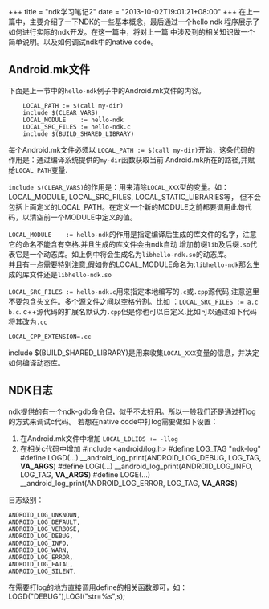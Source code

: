 +++
title = "ndk学习笔记2"
date = "2013-10-02T19:01:21+08:00"
+++
在上一篇中，主要介绍了一下NDK的一些基本概念，最后通过一个hello ndk 程序展示了如何进行实际的ndk开发。在这一篇中，将对上一篇
中涉及到的相关知识做一个简单说明。以及如何调试ndk中的native code。<!--more-->

Android.mk文件
---
下面是上一节中的`hello-ndk`例子中的Android.mk文件的内容。

		LOCAL_PATH := $(call my-dir)
		include $(CLEAR_VARS)
		LOCAL_MODULE    := hello-ndk
		LOCAL_SRC_FILES := hello-ndk.c
		include $(BUILD_SHARED_LIBRARY)

每个Android.mk文件必须以 `LOCAL_PATH := $(call my-dir)`开始，这条代码的作用是：通过编译系统提供的`my-dir`函数获取当前
Android.mk所在的路径,并赋给`LOCAL_PATH`变量.

`include $(CLEAR_VARS)`的作用是：用来清除`LOCAL_XXX`型的变量。如：LOCAL_MODULE, LOCAL_SRC_FILES, LOCAL_STATIC_LIBRARIES等，
但不会包括上面定义的LOCAL_PATH。在定义一个新的MODULE之前都要调用此句代码，以清空前一个MODULE中定义的值。

`LOCAL_MODULE    := hello-ndk`的作用是指定编译后生成的库文件的名字，注意它的命名不能含有空格.并且生成的库文件会由ndk自动
增加前缀`lib`及后缀`.so`代表它是一个动态库。如上例中将会生成名为`libhello-ndk.so`的动态库。<br>
并且有一点需要特别注意,假如你的LOCAL_MODULE命名为:`libhello-ndk`那么生成的库文件还是`libhello-ndk.so`

`LOCAL_SRC_FILES := hello-ndk.c`用来指定本地编写的`.c`或`.cpp`源代码,注意这里不要包含头文件。多个源文件之间以空格分割。比如
：`LOCAL_SRC_FILES := a.c b.c`. c++源代码的扩展名默认为`.cpp`但是你也可以自定义.比如可以通过如下代码将其改为`.cc`

	LOCAL_CPP_EXTENSION=.cc	
	
include $(BUILD_SHARED_LIBRARY)是用来收集`LOCAL_XXX`变量的信息，并决定如何编译动态库。

NDK日志
---
ndk提供的有一个ndk-gdb命令但，似乎不太好用。所以一般我们还是通过打log的方式来调试c代码。
若想在native code中打log需要做如下设置：  
1. 在Android.mk文件中增加 `LOCAL_LDLIBS += -llog`  
2. 在相关c代码中增加
	#include <android/log.h>
	#define LOG_TAG "ndk-log"
	#define LOGD(...) __android_log_print(ANDROID_LOG_DEBUG, LOG_TAG, __VA_ARGS__)
	#define LOGI(...) __android_log_print(ANDROID_LOG_INFO, LOG_TAG, __VA_ARGS__)
	#define LOGE(...) __android_log_print(ANDROID_LOG_ERROR, LOG_TAG, __VA_ARGS__)

日志级别：

	ANDROID_LOG_UNKNOWN,
    ANDROID_LOG_DEFAULT,    
    ANDROID_LOG_VERBOSE,
    ANDROID_LOG_DEBUG,
    ANDROID_LOG_INFO,
    ANDROID_LOG_WARN,
    ANDROID_LOG_ERROR,
    ANDROID_LOG_FATAL,
    ANDROID_LOG_SILENT, 

在需要打log的地方直接调用define的相关函数即可，如： LOGD("DEBUG"),LOGI("str=%s",s);
